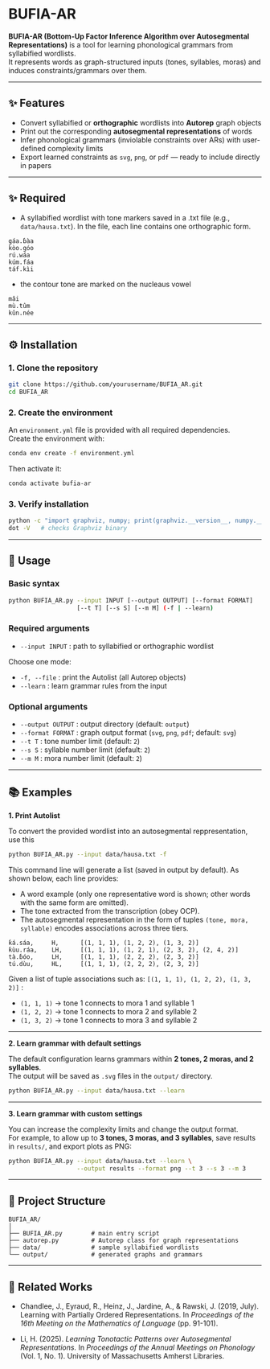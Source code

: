 # BUFIA-AR

**BUFIA-AR (Bottom-Up Factor Inference Algorithm over Autosegmental Representations)** is a tool for learning phonological grammars from syllabified wordlists.  
It represents words as graph-structured inputs (tones, syllables, moras) and induces constraints/grammars over them.

---

## ✨ Features
- Convert syllabified or **orthographic** wordlists into **Autorep** graph objects  
- Print out the corresponding **autosegmental representations** of words  
- Infer phonological grammars (inviolable constraints over ARs) with user-defined complexity limits  
- Export learned constraints as `svg`, `png`, or `pdf` — ready to include directly in papers

---

## ✨ Required
- A syllabified wordlist with tone markers saved in a .txt file (e.g., `data/hausa.txt`). In the file, each line contains one orthographic form.

```
gáa.ɓàa
kòo.góo
rú.wáa
kúm.fáa
táf.kìi
```
- the contour tone are marked on the nucleaus vowel

```
mâi
mù.tûm
kûn.née
```
---

## ⚙️ Installation

### 1. Clone the repository
```bash
git clone https://github.com/yourusername/BUFIA_AR.git
cd BUFIA_AR
```

### 2. Create the environment
An `environment.yml` file is provided with all required dependencies.  
Create the environment with:

```bash
conda env create -f environment.yml
```

Then activate it:

```bash
conda activate bufia-ar
```

### 3. Verify installation
```bash
python -c "import graphviz, numpy; print(graphviz.__version__, numpy.__version__)"
dot -V   # checks Graphviz binary
```

---

## 🚀 Usage

### Basic syntax
```bash
python BUFIA_AR.py --input INPUT [--output OUTPUT] [--format FORMAT]
                   [--t T] [--s S] [--m M] (-f | --learn)
```

### Required arguments
- `--input INPUT` : path to syllabified or orthographic wordlist  

Choose one mode:
- `-f, --file` : print the Autolist (all Autorep objects)  
- `--learn` : learn grammar rules from the input  

### Optional arguments
- `--output OUTPUT` : output directory (default: `output`)  
- `--format FORMAT` : graph output format (`svg`, `png`, `pdf`; default: `svg`)  
- `--t T` : tone number limit (default: `2`)  
- `--s S` : syllable number limit (default: `2`)  
- `--m M` : mora number limit (default: `2`)  

---

## 📚 Examples

**1. Print Autolist**

To convert the provided wordlist into an autosegmental reppresentation, use this

```bash
python BUFIA_AR.py --input data/hausa.txt -f
```

This command line will generate a list (saved in output by default). As shown below, each line provides:

- A word example (only one representative word is shown; other words with the same form are omitted).
- The tone extracted from the transcription (obey OCP).
- The autosegmental representation in the form of tuples `(tone, mora, syllable)` encodes associations across three tiers.
```
ƙá.sáa,     H,      [(1, 1, 1), (1, 2, 2), (1, 3, 2)] 
ƙùu.ráa,    LH,     [(1, 1, 1), (1, 2, 1), (2, 3, 2), (2, 4, 2)] 
tà.ɓóo,     LH,     [(1, 1, 1), (2, 2, 2), (2, 3, 2)] 
tú.dùu,     HL,     [(1, 1, 1), (2, 2, 2), (2, 3, 2)] 
```

Given a list of tuple associations such as: `[(1, 1, 1), (1, 2, 2), (1, 3, 2)]` :

- `(1, 1, 1)` → tone 1 connects to mora 1 and syllable 1  
- `(1, 2, 2)` → tone 1 connects to mora 2 and syllable 2  
- `(1, 3, 2)` → tone 1 connects to mora 3 and syllable 2  

---

**2. Learn grammar with default settings**

The default configuration learns grammars within **2 tones, 2 moras, and 2 syllables**.  
The output will be saved as `.svg` files in the `output/` directory.

```bash
python BUFIA_AR.py --input data/hausa.txt --learn
```

---

**3. Learn grammar with custom settings**

You can increase the complexity limits and change the output format.  
For example, to allow up to **3 tones, 3 moras, and 3 syllables**, save results in `results/`, and export plots as PNG:

```bash
python BUFIA_AR.py --input data/hausa.txt --learn \
                   --output results --format png --t 3 --s 3 --m 3
```

---

## 📂 Project Structure
```
BUFIA_AR/
│
├── BUFIA_AR.py        # main entry script
├── autorep.py         # Autorep class for graph representations
├── data/              # sample syllabified wordlists
└── output/            # generated graphs and grammars
```

---

## 📖 Related Works

- Chandlee, J., Eyraud, R., Heinz, J., Jardine, A., & Rawski, J. (2019, July). Learning with Partially Ordered Representations. In *Proceedings of the 16th Meeting on the Mathematics of Language* (pp. 91-101).


- Li, H. (2025).  *Learning Tonotactic Patterns over Autosegmental Representations.*  In *Proceedings of the Annual Meetings on Phonology* (Vol. 1, No. 1). University of Massachusetts Amherst Libraries.

